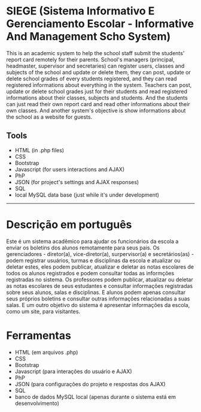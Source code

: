 # SIEGE (Sistema Informativo E Gerenciamento Escolar - Informative And Management Scho System)

This is an academic system to help the school staff submit the students' report card remotely for their parents.
School's managers (principal, headmaster, supervisor and secretaries) can register users, classes and subjects of the school and update or delete them, they can post, update or delete school grades of every students registered, and they can read registered informations about everything in the system. Teachers can post, update or delete school grades just for their students and read registered informations about their classes, subjects and students. And the students can just read their own report card and read other informations about their own classes.
And another system's objective is show informations about the school as a website for guests.

## Tools

* HTML (in .php files)
* CSS
* Bootstrap
* Javascript (for users interactions and AJAX)
* PhP
* JSON (for project's settings and AJAX responses)
* SQL
* local MySQL data base (just while it's under development)

---------------

# Descrição em português

Este é um sistema acadêmico para ajudar os funcionários da escola a enviar os boletins dos alunos remotamente para seus pais.
Os gerenciadores - diretor(a), vice-diretor(a), surpervisor(a) e secretários(as) - podem registrar usuários, turmas e disciplinas da escola e atualizar ou deletar estes, eles podem publicar, atualizar e deletar as notas escolares de todos os alunos registrados e podem consultar todas as informções registradas no sistema. Os professores podem publicar, atualizar ou deletar as notas escolares de seus estudantes e consultar informações registradas sobre seus alunos, salas e disciplinas. E alunos podem apenas consultar seus próprios boletins e consultar outras informações relacionadas a suas salas.
E um outro objetivo do sistema é apresentar informações da escola, como um site, para visitantes.

# Ferramentas

* HTML (em arquivos .php)
* CSS
* Bootstrap
* Javascript (para interações do usuário e AJAX)
* PhP
* JSON (para configurações do projeto e respostas dos AJAX)
* SQL
* banco de dados MySQL local (apenas durante o sistema está em desenvolvimento)